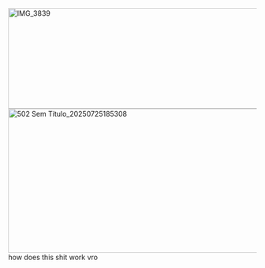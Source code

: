 <img width="1422" height="204" alt="IMG_3839" src="https://github.com/user-attachments/assets/525974bd-345b-4268-9879-a12ee652dd56" />
<img width="734" height="293" alt="502 Sem Título_20250725185308" src="https://github.com/user-attachments/assets/c13feb7d-1929-4f66-bf9b-8214fb002b3b" />
how does this shit work vro


